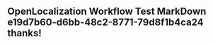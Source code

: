 <properties
ms.topic="hero-topic"
ms.test1="hero-topic"
ms.test2="test"/>

## OpenLocalization Workflow Test MarkDown e19d7b60-d6bb-48c2-8771-79d8f1b4ca24 thanks!
